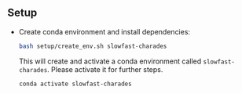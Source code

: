 

## Setup

* Create conda environment and install dependencies:
    ```sh
    bash setup/create_env.sh slowfast-charades
    ```
    This will create and activate a conda environment called `slowfast-charades`.
    Please activate it for further steps.
    ```sh
    conda activate slowfast-charades
    ```


<!-- * Create and activate conda environment
    ```sh
    conda create -y -n vssl python=3.7
    conda activate vssl
    ```
* Install requirements
    ```sh
    pip install -r setup/requirements-v2.0.txt
    ```
    > `requirements-v1.0.txt` is the requirements without `av` installed.

    > `requirements-v2.0.txt` is the requirements for the latest version of the `av` installed.

* Install additional requirements (for `SlowFast-ssl` repo).
    ```sh
    pip install simplejson
    pip install iopath
    pip install psutil
    pip install opencv-python
    pip install tensorboard
    pip install pytorchvideo
    # pip install 'git+https://github.com/facebookresearch/fairscale'
    ``` -->